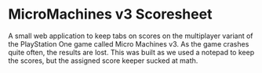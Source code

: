 # MicroMachines v3 Scoresheet #
A small web application to keep tabs on scores on the multiplayer variant of the PlayStation One game called Micro Machines v3. As the game crashes quite often, the results are lost. This was built as we used a notepad to keep the scores, but the assigned score keeper sucked at math. 
